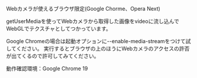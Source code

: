 Webカメラが使えるブラウザ限定(Google Chorme、Opera Next)

getUserMediaを使ってWebカメラから取得した画像をvideoに流し込んでWebGLでテクスチャとしてつかっています。

Google Chromeの場合は起動オプションに--enable-media-streamをつけて試してください。
実行するとブラウザの上のほうにWebカメラのアクセスの許否が出てくるので許可してみてください。

動作確認環境：Google Chrome 19